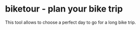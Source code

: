# biketour - plan your bike trip

This tool allows to choose a perfect day to go for a long bike trip.


